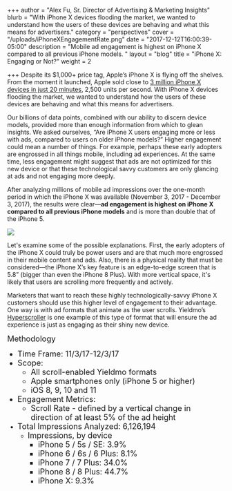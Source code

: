 +++
author = "Alex Fu, Sr. Director of Advertising & Marketing Insights"
blurb = "With iPhone X devices flooding the market, we wanted to understand how the users of these devices are behaving and what this means for advertisers."
category = "perspectives"
cover = "/uploads/iPhoneXEngagementRate.png"
date = "2017-12-12T16:00:39-05:00"
description = "Mobile ad engagement is highest on iPhone X compared to all previous iPhone models. "
layout = "blog"
title = "iPhone X: Engaging or Not?"
weight = 2

+++
Despite its $1,000+ price tag, Apple’s iPhone X is flying off the shelves. From the moment it launched, Apple sold close to [3 million iPhone X devices in just 20 minutes](https://www.computerworld.com/article/3236414/apple-ios/this-is-why-iphone-x-is-apples-most-important-product.html), 2,500 units per second. With iPhone X devices flooding the market, we wanted to understand how the users of these devices are behaving and what this means for advertisers.

Our billions of data points, combined with our ability to discern device models, provided more than enough information from which to glean insights. We asked ourselves, “Are iPhone X users engaging more or less with ads, compared to users on older iPhone models?” Higher engagement could mean a number of things. For example, perhaps these early adopters are engrossed in all things mobile, including ad experiences. At the same time, less engagement might suggest that ads are not optimized for this new device or that these technological savvy customers are only glancing at ads and not engaging more deeply.

After analyzing millions of mobile ad impressions over the one-month period in which the iPhone X was available (November 3, 2017 - December 3, 2017), the results were clear—**ad engagement is highest on iPhone X compared to all previous iPhone models** and is more than double that of the iPhone 5.

![](/uploads/iphoneXscrollrate.gif)

Let's examine some of the possible explanations. First, the early adopters of the iPhone X could truly be power users and are that much more engrossed in their mobile content and ads. Also, there is a physical reality that must be considered—the iPhone X’s key feature is an edge-to-edge screen that is 5.8” (bigger than even the iPhone 8 Plus). With more vertical space, it's likely that users are scrolling more frequently and actively.

Marketers that want to reach these highly technologically-savvy iPhone X customers should use this higher level of engagement to their advantage. One way is with ad formats that animate as the user scrolls. Yieldmo’s [Hyperscroller](https://formats.yieldmo.com/#/format/hyperplay) is one example of this type of format that will ensure the ad experience is just as engaging as their shiny new device.

<font size="4">Methodology

* Time Frame: 11/3/17-12/3/17
* Scope:
  * All scroll-enabled Yieldmo formats
  * Apple smartphones only (iPhone 5 or higher)
  * iOS 8, 9, 10 and 11
* Engagement Metrics:
  * Scroll Rate - defined by a vertical change in direction of at least 5% of the ad height
* Total Impressions Analyzed: 6,126,194
  * Impressions, by device
    * iPhone 5 / 5s / SE: 3.9%
    * iPhone 6 / 6s / 6 Plus: 8.1%
    * iPhone 7 / 7 Plus: 34.0%
    * iPhone 8 / 8 Plus: 44.7%
    * iPhone X: 9.3%</font>